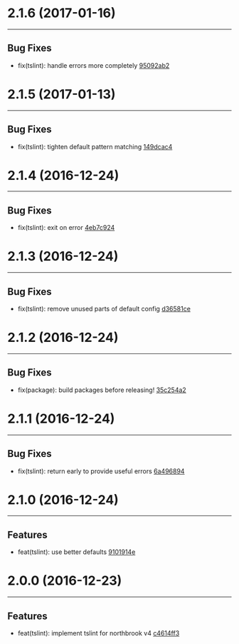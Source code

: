 # 2.1.6 (2017-01-16)
---

## Bug Fixes

- fix(tslint): handle errors more completely [95092ab2](https://github.com/northbrookjs/typescript/commits/95092ab29e40afeba99d3e65548793d9e9909ffc)

# 2.1.5 (2017-01-13)
---

## Bug Fixes

- fix(tslint): tighten default pattern matching [149dcac4](https://github.com/northbrookjs/typescript/commits/149dcac42a6e4b0add3e553c8d056f8960dc4476)

# 2.1.4 (2016-12-24)
---

## Bug Fixes

- fix(tslint): exit on error [4eb7c924](https://github.com/northbrookjs/typescript/commits/4eb7c924041c04572003e405199a4c7dd74726db)

# 2.1.3 (2016-12-24)
---

## Bug Fixes

- fix(tslint): remove unused parts of default config [d36581ce](https://github.com/northbrookjs/typescript/commits/d36581ce73678657edcde808d896331b4e456c28)

# 2.1.2 (2016-12-24)
---

## Bug Fixes

- fix(package): build packages before releasing! [35c254a2](https://github.com/northbrookjs/typescript/commits/35c254a2502f2c5a083cb91d4461264d5f696667)

# 2.1.1 (2016-12-24)
---

## Bug Fixes

- fix(tslint): return early to provide useful errors [6a496894](https://github.com/northbrookjs/typescript/commits/6a4968943a63abca92e1389c6ae38adf98934db3)

# 2.1.0 (2016-12-24)
---

## Features

- feat(tslint): use better defaults [9101914e](https://github.com/northbrookjs/typescript/commits/9101914e9bedf0d3d04277eeff734edab11b3e6e)

# 2.0.0 (2016-12-23)
---

## Features

- feat(tslint): implement tslint for northbrook v4 [c4614ff3](https://github.com/northbrookjs/typescript/commits/c4614ff378401fdb16af28ab3c5eac6f73e01cd1)


